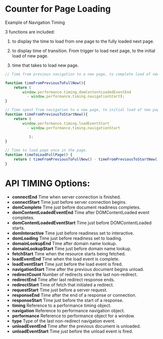 Counter for Page Loading
============

Example of Navigation Timing

3 functions are included:

1) to display the time to load from one page to the fully loaded next page.

2) to display time of transition. From trigger to load next page, to the initial load of new page.

3) time that takes to load new page.

```Javascript
// Time from previous navigation to a new page, to complete load of new page.

function timeFromPreviousToFullNew(){ 
	return (
		window.performance.timing.domContentLoadedEventEnd 
	      - window.performance.timing.navigationStart);
}

// Time spent from navigation to a new page, to initial load of new page.
function timeFromPreviousToStartNew(){ 
	return (
		window.performance.timing.loadEventStart 
	      - window.performance.timing.navigationStart
	       
	       );
}

// Time to load page once in the page.
function timeToLoadFullPage() { 
	return ( timeFromPreviousToFullNew() - timeFromPreviousToStartNew() );
}

```


API TIMING Options:
==================

- **connectEnd**  Time when server connection is finished.
- **connectStart**  Time just before server connection begins.
- **domComplete**  Time just before document readiness completes.
- **domContentLoadedEventEnd**  Time after DOMContentLoaded event completes.
- **domContentLoadedEventStart**  Time just before DOMContentLoaded starts.
- **domInteractive**  Time just before readiness set to interactive.
- **domLoading**  Time just before readiness set to loading.
- **domainLookupEnd**  Time after domain name lookup.
- **domainLookupStart**  Time just before domain name lookup.
- **fetchStart**  Time when the resource starts being fetched.
- **loadEventEnd**  Time when the load event is complete.
- **loadEventStart**  Time just before the load event is fired.
- **navigationStart**  Time after the previous document begins unload.
- **redirectCount**  Number of redirects since the last non-redirect.
- **redirectEnd**  Time after last redirect response ends.
- **redirectStart**  Time of fetch that initiated a redirect.
- **requestStart**  Time just before a server request.
- **responseEnd**  Time after the end of a response or connection.
- **responseStart**  Time just before the start of a response.
- **timing**  Reference to a performance timing object.
- **navigation**  Reference to performance navigation object.
- **performance**  Reference to performance object for a window.
- **type**  Type of the last non-redirect navigation event.
- **unloadEventEnd**  Time after the previous document is unloaded.
- **unloadEventStart**  Time just before the unload event is fired.
